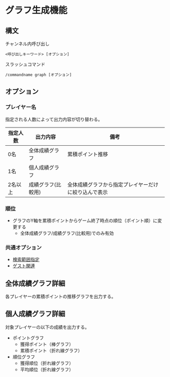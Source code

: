 # グラフ生成機能

## 構文

チャンネル内呼び出し

```
<呼び出しキーワード> [オプション]
```

スラッシュコマンド

```
/commandname graph [オプション]
```

## オプション

### プレイヤー名

指定される人数によって出力内容が切り替わる。

| 指定人数 | 出力内容           | 備考                                                 |
| -------- | ------------------ | ---------------------------------------------------- |
| 0名      | 全体成績グラフ     | 累積ポイント推移                                     |
| 1名      | 個人成績グラフ     |                                                      |
| 2名以上  | 成績グラフ(比較用) | 全体成績グラフから指定プレイヤーだけに絞り込んで表示 |

### 順位
- グラフのY軸を累積ポイントからゲーム終了時点の順位（ポイント順）に変更する
  - 全体成績グラフ/成績グラフ(比較用)でのみ有効

### 共通オプション
- [検索範囲指定](argument_keyword.md#検索範囲指定)
- [ゲスト関連](argument_keyword.md#ゲストの成績の取り扱いに関するオプション)

## 全体成績グラフ詳細

各プレイヤーの累積ポイントの推移グラフを出力する。

## 個人成績グラフ詳細

対象プレイヤーの以下の成績を出力する。

- ポイントグラフ
  - 獲得ポイント（棒グラフ）
  - 累積ポイント（折れ線グラフ）
- 順位グラフ
  - 獲得順位（折れ線グラフ）
  - 平均順位（折れ線グラフ）
